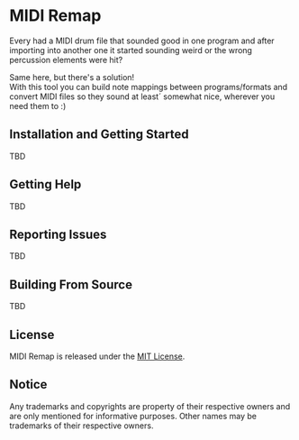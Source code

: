 # MIDI Remap

Every had a MIDI drum file that sounded good in one program and after importing into another one it started sounding 
weird or the wrong percussion elements were hit?

Same here, but there's a solution!\
With this tool you can build note mappings between programs/formats and convert MIDI files so they sound at least´
somewhat nice, wherever you need them to :)

## Installation and Getting Started

TBD

## Getting Help

TBD

## Reporting Issues

TBD

## Building From Source

TBD

## License

MIDI Remap is released under the [MIT License](./LICENSE).

## Notice

Any trademarks and copyrights are property of their respective owners and are only mentioned for informative purposes.
Other names may be trademarks of their respective owners.